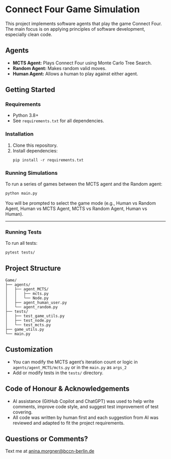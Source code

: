 # Connect Four Game Simulation

This project implements software agents that play the game Connect Four.  
The main focus is on applying principles of software development, especially clean code.

## Agents

- **MCTS Agent:** Plays Connect Four using Monte Carlo Tree Search.
- **Random Agent:** Makes random valid moves.
- **Human Agent:** Allows a human to play against either agent.

## Getting Started

### Requirements

- Python 3.8+
- See `requirements.txt` for all dependencies.

### Installation

1. Clone this repository.
2. Install dependencies:
   ```
   pip install -r requirements.txt
   ```

### Running Simulations

To run a series of games between the MCTS agent and the Random agent:

```bash
python main.py
```

You will be prompted to select the game mode (e.g., Human vs Random Agent, Human vs MCTS Agent, MCTS vs Random Agent, Human vs Human).

--- 

### Running Tests

To run all tests:

```bash
pytest tests/
```

## Project Structure

```
Game/
├── agents/
│   ├── agent_MCTS/
│   │   ├── mcts.py
│   │   └── Node.py
│   ├── agent_human_user.py
│   └── agent_random.py
├── tests/
│   ├── test_game_utils.py
│   ├── test_node.py
│   └── test_mcts.py
├── game_utils.py
└── main.py
```

## Customization

- You can modify the MCTS agent’s iteration count or logic in `agents/agent_MCTS/mcts.py` or in the `main.py` as `args_2`
- Add or modify tests in the `tests/` directory.

## Code of Honour & Acknowledgements
- AI assistance (GitHub Copilot and ChatGPT) was used to help write comments, improve code style, and suggest test improvement of test covering.
- All code was written by human first and each suggestion from AI was reviewed and adapted to fit the project requirements.

## Questions or Comments?
Text me at anina.morgner@bccn-berlin.de